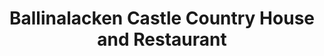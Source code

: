 ---
title: "Ballinalacken Castle Country House and Restaurant"
address: "Coast Road, Doolin, Lisdoonvarna, Co. Clare"
tel: "+353 (0)65 707 4025"
county: "Clare"
category: "Seafood Restaurants"
type: "Content"
lat: "53.0269889831543"
lng: "-9.296793937683105"
---